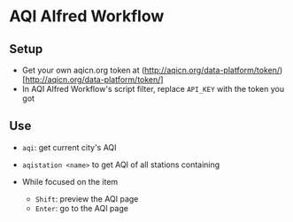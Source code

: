 # AQI Alfred Workflow

## Setup
- Get your own aqicn.org token at (http://aqicn.org/data-platform/token/)[http://aqicn.org/data-platform/token/]
- In AQI Alfred Workflow's script filter, replace ```API_KEY``` with the token you got

## Use
- ```aqi```: get current city's AQI

- ```aqistation <name>``` to get AQI of all stations containing <name>

- While focused on the item
  - ```Shift```: preview the AQI page
  - ```Enter```: go to the AQI page
